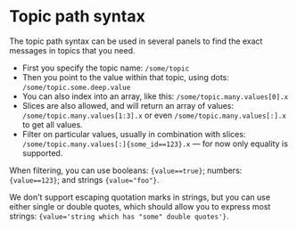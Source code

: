 # Topic path syntax

The topic path syntax can be used in several panels to find the exact messages in topics that you need.
- First you specify the topic name: `/some/topic`
- Then you point to the value within that topic, using dots: `/some/topic.some.deep.value`
- You can also index into an array, like this: `/some/topic.many.values[0].x`
- Slices are also allowed, and will return an array of values: `/some/topic.many.values[1:3].x` or even `/some/topic.many.values[:].x` to get all values.
- Filter on particular values, usually in combination with slices: `/some/topic.many.values[:]{some_id==123}.x` — for now only equality is supported.

When filtering, you can use booleans: `{value==true}`; numbers: `{value==123}`; and strings `{value="foo"}`.

We don't support escaping quotation marks in strings, but you can use either single or double quotes, which should allow you to express most strings: `{value='string which has "some" double quotes'}`.
